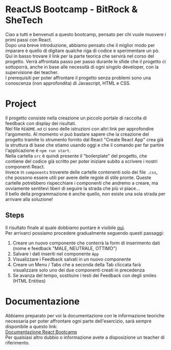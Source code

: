 # ReactJS Bootcamp - BitRock & SheTech
Ciao a tutti e benvenuti a questo bootcamp, pensato per chi vuole muovere i primi passi con React.\
Dopo una breve introduzione, abbiamo pensato che il miglior modo per imparare è quello di digitare qualche riga di codice e sperimentare un pò.\
Qui in basso trovare il link per la parte teorica che servirà nel corso del progetto.
Verrà affrontata passo per passo durante le sfide che il progetto ci sottoporrà, anche in base alle necessità di ogni singolo developer, con la supervisione dei teacher.\
I prerequisiti per poter affrontare il progetto senza problemi sono una conoscenza (non approfondita) di Javascript, HTML e CSS.

# Project
Il progetto consiste nella creazione un piccolo portale di raccolta di feedback con display dei risultati.\
Nel file `README.md` ci sono delle istruzioni con altri link per approfondire l'argomento. Al momento vi può bastare sapere che la creazione del progetto tramite lo strumento fornito dal React "Create React App" crea già la struttura di base che stiamo usando oggi e che il comando per far partire l'applicazione è `npm run start`.\
Nella cartella `src` è quindi presente il "boilerplate" del progetto, che contiene del codice già scritto per poter iniziare subito a scrivere i nostri componenti React.\
Invece in `components` troverete delle cartelle contenenti solo dei file `.css`, che possono essere utili per avere delle regole di stile pronte.
Queste cartelle potrebbero rispecchiare i componenti che andremo a creare, ma ovviamente sentitevi liberi di seguire la strada che più vi piace...\
Il bello della programmazione è anche quello, non esiste una sola strada per arrivare alla soluzione!

## Steps
Il risultato finale al quale dobbiamo puntare è visibile [qui](https://facebook.github.io/create-react-app/docs/running-tests). \
Per arrivarci possiamo procedere gradualmente seguendo questi passaggi:
1. Creare un nuovo componente che conterrà la form di inserimento dati (nome e feedback "MALE, NEUTRALE, OTTIMO")
2. Salvare i dati inseriti nel componente `App`
3. Visualizzare i Feedback salvati in un nuovo componente
4. Creare un Menu / Tabs che a seconda della Tab cliccata farà visualizzare solo uno dei due componenti creati in precedenza
5. Se avanza del tempo, sostituire i testi dei Feedback con degli smiles (HTML Entities)

# Documentazione
Abbiamo preparato per voi la documentazione con le informazione teoriche necessaria per poter affrontare ogni parte dell'esercizio,
sarà sempre disponibile a questo link:\
[Documentazione React Bootcamp](https://facebook.github.io/create-react-app/docs/running-tests) \
Per qualsiasi altro dubbio o informazione avete a disposizione un teacher di riferimento. 
